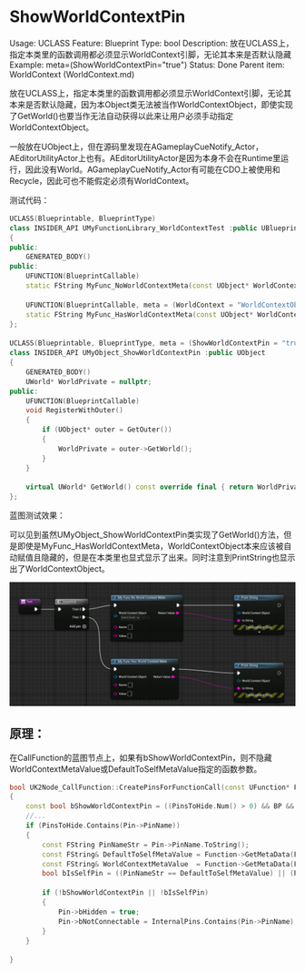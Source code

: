 # ShowWorldContextPin

Usage: UCLASS
Feature: Blueprint
Type: bool
Description: 放在UCLASS上，指定本类里的函数调用都必须显示WorldContext引脚，无论其本来是否默认隐藏
Example: meta=(ShowWorldContextPin="true")
Status: Done
Parent item: WorldContext (WorldContext.md)

放在UCLASS上，指定本类里的函数调用都必须显示WorldContext引脚，无论其本来是否默认隐藏，因为本Object类无法被当作WorldContextObject，即使实现了GetWorld()也要当作无法自动获得以此来让用户必须手动指定WorldContextObject。

一般放在UObject上，但在源码里发现在AGameplayCueNotify_Actor，AEditorUtilityActor上也有。AEditorUtilityActor是因为本身不会在Runtime里运行，因此没有World。AGameplayCueNotify_Actor有可能在CDO上被使用和Recycle，因此可也不能假定必须有WorldContext。

测试代码：

```cpp
UCLASS(Blueprintable, BlueprintType)
class INSIDER_API UMyFunctionLibrary_WorldContextTest :public UBlueprintFunctionLibrary
{
public:
	GENERATED_BODY()
public:
	UFUNCTION(BlueprintCallable)
	static FString MyFunc_NoWorldContextMeta(const UObject* WorldContextObject, FString name, FString value);

	UFUNCTION(BlueprintCallable, meta = (WorldContext = "WorldContextObject"))
	static FString MyFunc_HasWorldContextMeta(const UObject* WorldContextObject, FString name, FString value);
};

UCLASS(Blueprintable, BlueprintType, meta = (ShowWorldContextPin = "true"))
class INSIDER_API UMyObject_ShowWorldContextPin :public UObject
{
	GENERATED_BODY()
	UWorld* WorldPrivate = nullptr;
public:
	UFUNCTION(BlueprintCallable)
	void RegisterWithOuter()
	{
		if (UObject* outer = GetOuter())
		{
			WorldPrivate = outer->GetWorld();
		}
	}

	virtual UWorld* GetWorld() const override final { return WorldPrivate; }
};
```

蓝图测试效果：

可以见到虽然UMyObject_ShowWorldContextPin类实现了GetWorld()方法，但是即使是MyFunc_HasWorldContextMeta，WorldContextObject本来应该被自动赋值且隐藏的，但是在本类里也显式显示了出来。同时注意到PrintString也显示出了WorldContextObject。

![Untitled](ShowWorldContextPin/Untitled.png)

## 原理：

在CallFunction的蓝图节点上，如果有bShowWorldContextPin，则不隐藏WorldContextMetaValue或DefaultToSelfMetaValue指定的函数参数。

```cpp
bool UK2Node_CallFunction::CreatePinsForFunctionCall(const UFunction* Function)
{
	const bool bShowWorldContextPin = ((PinsToHide.Num() > 0) && BP && BP->ParentClass && BP->ParentClass->HasMetaDataHierarchical(FBlueprintMetadata::MD_ShowWorldContextPin));
	//...
	if (PinsToHide.Contains(Pin->PinName))
	{
		const FString PinNameStr = Pin->PinName.ToString();
		const FString& DefaultToSelfMetaValue = Function->GetMetaData(FBlueprintMetadata::MD_DefaultToSelf);
		const FString& WorldContextMetaValue  = Function->GetMetaData(FBlueprintMetadata::MD_WorldContext);
		bool bIsSelfPin = ((PinNameStr == DefaultToSelfMetaValue) || (PinNameStr == WorldContextMetaValue));
	
		if (!bShowWorldContextPin || !bIsSelfPin)
		{
			Pin->bHidden = true;
			Pin->bNotConnectable = InternalPins.Contains(Pin->PinName);
		}
	}

}
```